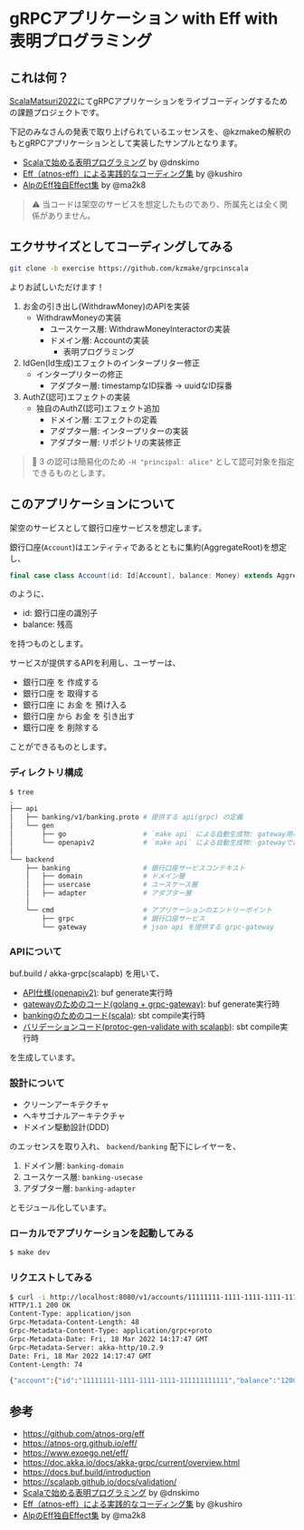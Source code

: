 # gRPCアプリケーション with Eff with 表明プログラミング

## これは何？

[ScalaMatsuri2022](https://scalamatsuri.org/ja)にてgRPCアプリケーションをライブコーディングするための課題プロジェクトです。

下記のみなさんの発表で取り上げられているエッセンスを、@kzmakeの解釈のもとgRPCアプリケーションとして実装したサンプルとなります。

- [Scalaで始める表明プログラミング](https://speakerdeck.com/dnskimo/scaladeshi-merubiao-ming-puroguramingu) by @dnskimo
- [Eff（atnos-eff）による実践的なコーディング集](https://speakerdeck.com/shiroichi315/eff-atnos-eff-niyorushi-jian-de-nakodeinguji) by @kushiro
- [AlpのEff独自Effect集](https://scalamatsuri.org/ja/proposals/J1647668100) by @ma2k8

> ⚠ 当コードは架空のサービスを想定したものであり、所属先とは全く関係がありません。

## エクササイズとしてコーディングしてみる

```bash
git clone -b exercise https://github.com/kzmake/grpcinscala
```
よりお試しいただけます！

1. お金の引き出し(WithdrawMoney)のAPIを実装 
   - WithdrawMoneyの実装
     - ユースケース層: WithdrawMoneyInteractorの実装
     - ドメイン層: Accountの実装
       - 表明プログラミング
2. IdGen(Id生成)エフェクトのインタープリター修正
   - インタープリターの修正
     - アダプター層: timestampなID採番 -> uuidなID採番
3. AuthZ(認可)エフェクトの実装
   - 独自のAuthZ(認可)エフェクト追加
     - ドメイン層: エフェクトの定義
     - アダプター層: インタープリターの実装
     - アダプター層: リポジトリの実装修正

> 🔔 3 の認可は簡易化のため `-H "principal: alice"` として認可対象を指定できるものとします。

## このアプリケーションについて

架空のサービスとして銀行口座サービスを想定します。

銀行口座(`Account`)はエンティティであるとともに集約(AggregateRoot)を想定し、

```scala
final case class Account(id: Id[Account], balance: Money) extends AggregateRoot[Account]
```

のように、

- id: 銀行口座の識別子
- balance: 残高

を持つものとします。

サービスが提供するAPIを利用し、ユーザーは、

- 銀行口座 を 作成する
- 銀行口座 を 取得する
- 銀行口座 に お金 を 預け入る
- 銀行口座 から お金 を 引き出す
- 銀行口座 を 削除する

ことができるものとします。

### ディレクトリ構成

```bash
$ tree
.
├── api
│   ├── banking/v1/banking.proto # 提供する api(grpc) の定義
│   └── gen
│       ├── go                   # `make api` による自動生成物: gateway用のgolangコード
│       └── openapiv2            # `make api` による自動生成物: gatewayで提供されるswagger
│
└── backend
    ├── banking                  # 銀行口座サービスコンテキスト
    │   ├── domain               # ドメイン層
    │   ├── usercase             # ユースケース層
    │   ├── adapter              # アダプター層
    │
    └── cmd                      # アプリケーションのエントリーポイント
        ├── grpc                 # 銀行口座サービス
        └── gateway              # json api を提供する grpc-gateway
```

### APIについて

buf.build / akka-grpc(scalapb) を用いて、

- [API仕様(openapiv2)](https://github.com/kzmake/grpcinscala/blob/main/api/gen/openapiv2/banking/v1/banking.swagger.json): buf generate実行時
- [gatewayのためのコード(golang + grpc-gateway)](https://github.com/kzmake/grpcinscala/tree/main/api/gen/go/banking/v1): buf generate実行時
- [bankingのためのコード(scala)](https://doc.akka.io/docs/akka-grpc/current/overview.html): sbt compile実行時
- [バリデーションコード(protoc-gen-validate with scalapb)](https://scalapb.github.io/docs/validation/): sbt compile実行時

を生成しています。

### 設計について

- クリーンアーキテクチャ
- ヘキサゴナルアーキテクチャ
- ドメイン駆動設計(DDD)

のエッセンスを取り入れ、 `backend/banking` 配下にレイヤーを、

1. ドメイン層: `banking-domain`
2. ユースケース層: `banking-usecase`
3. アダプター層: `banking-adapter`

とモジュール化しています。

### ローカルでアプリケーションを起動してみる

```bash
$ make dev
```

### リクエストしてみる

```bash
$ curl -i http://localhost:8080/v1/accounts/11111111-1111-1111-1111-111111111111 -H "principal: alice"
HTTP/1.1 200 OK
Content-Type: application/json
Grpc-Metadata-Content-Length: 48
Grpc-Metadata-Content-Type: application/grpc+proto
Grpc-Metadata-Date: Fri, 18 Mar 2022 14:17:47 GMT
Grpc-Metadata-Server: akka-http/10.2.9
Date: Fri, 18 Mar 2022 14:17:47 GMT
Content-Length: 74

{"account":{"id":"11111111-1111-1111-1111-111111111111","balance":"1200"}}
```

## 参考

- https://github.com/atnos-org/eff
- https://atnos-org.github.io/eff/
- https://www.exoego.net/eff/
- https://doc.akka.io/docs/akka-grpc/current/overview.html
- https://docs.buf.build/introduction
- https://scalapb.github.io/docs/validation/
- [Scalaで始める表明プログラミング](https://speakerdeck.com/dnskimo/scaladeshi-merubiao-ming-puroguramingu) by @dnskimo
- [Eff（atnos-eff）による実践的なコーディング集](https://speakerdeck.com/shiroichi315/eff-atnos-eff-niyorushi-jian-de-nakodeinguji) by @kushiro
- [AlpのEff独自Effect集](https://scalamatsuri.org/ja/proposals/J1647668100) by @ma2k8
